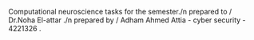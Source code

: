 Computational neuroscience tasks for the semester./n
prepared to / Dr.Noha El-attar ./n
prepared by / Adham Ahmed Attia - cyber security - 4221326 .
